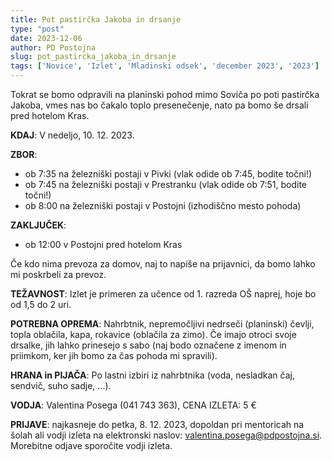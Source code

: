 ```yaml
---
title: Pot pastirčka Jakoba in drsanje
type: "post"
date: 2023-12-06
author: PD Postojna
slug: pot_pastircka_jakoba_in_drsanje
tags: ['Novice', 'Izlet', 'Mladinski odsek', 'december 2023', '2023']
---
```


Tokrat se bomo odpravili na planinski pohod mimo Soviča po poti pastirčka Jakoba, vmes nas bo čakalo toplo presenečenje, nato pa bomo še drsali pred hotelom Kras. 

**KDAJ**: V nedeljo, 10. 12. 2023.

**ZBOR**:
- ob 7:35 na železniški postaji v Pivki (vlak odide ob 7:45, bodite točni!)
- ob 7:45 na železniški postaji v Prestranku (vlak odide ob 7:51, bodite točni!)
- ob 8:00 na železniški postaji v Postojni (izhodiščno mesto pohoda)

**ZAKLJUČEK**:
- ob 12:00 v Postojni pred hotelom Kras

Če kdo nima prevoza za domov, naj to napiše na prijavnici, da bomo lahko mi poskrbeli za prevoz.

**TEŽAVNOST**: Izlet je primeren za učence od 1. razreda OŠ naprej, hoje bo od 1,5 do 2 uri.

**POTREBNA OPREMA**: Nahrbtnik, nepremočljivi nedrseči (planinski) čevlji, topla oblačila, kapa, rokavice (oblačila za zimo). Če imajo otroci svoje drsalke, jih lahko prinesejo s sabo (naj bodo označene z imenom in priimkom, ker jih bomo za čas pohoda mi spravili).
 
**HRANA in PIJAČA**: Po lastni izbiri iz nahrbtnika (voda, nesladkan čaj, sendvič, suho sadje, …).

**VODJA**: Valentina Posega (041 743 363), CENA IZLETA: 5 € 

**PRIJAVE**: najkasneje do petka, 8. 12. 2023, dopoldan pri mentoricah na šolah ali vodji izleta na elektronski naslov: valentina.posega@pdpostojna.si. Morebitne odjave sporočite vodji izleta.

